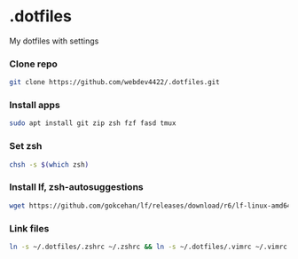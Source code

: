 # .dotfiles
My dotfiles with settings

### Clone repo
```bash
git clone https://github.com/webdev4422/.dotfiles.git
```

### Install apps
```bash
sudo apt install git zip zsh fzf fasd tmux
```

### Set zsh
```bash
chsh -s $(which zsh)
```

### Install lf, zsh-autosuggestions
```bash
wget https://github.com/gokcehan/lf/releases/download/r6/lf-linux-amd64.tar.gz -O lf-linux-amd64.tar.gz && tar xvf lf-linux-amd64.tar.gz && rm lf-linux-amd64.tar.gz && chmod +x lf && sudo mv lf /usr/local/bin && wget https://raw.githubusercontent.com/gokcehan/lf/master/lf.1 && sudo mv lf.1 /usr/share/man/man1/ && git clone https://github.com/zsh-users/zsh-autosuggestions ~/.zsh/zsh-autosuggestions
```

### Link files
```bash
ln -s ~/.dotfiles/.zshrc ~/.zshrc && ln -s ~/.dotfiles/.vimrc ~/.vimrc && ln -s ~/.dotfiles/.tmux.conf ~/.tmux.conf && ln -s ~/.dotfiles/lfrc ~/.config/lf/lfrc
```
